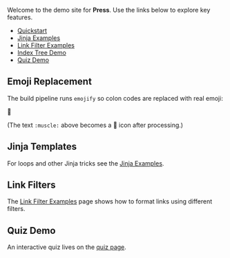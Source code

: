 Welcome to the demo site for **Press**. Use the links below to explore key features.

- [Quickstart](quickstart.md)
- [Jinja Examples](examples/jinja.md)
- [Link Filter Examples](examples/link-filters.md)
- [Index Tree Demo](examples/indextree/index.md)
- [Quiz Demo](quiz/index.md)

## Emoji Replacement

The build pipeline runs `emojify` so colon codes are replaced with real emoji:

:muscle:

(The text `:muscle:` above becomes a 💪 icon after processing.)

## Jinja Templates

For loops and other Jinja tricks see the [Jinja Examples](examples/jinja.md).

## Link Filters

The [Link Filter Examples](examples/link-filters.md) page shows how to format links using different filters.

## Quiz Demo

An interactive quiz lives on the [quiz page](quiz/index.md).
